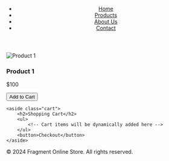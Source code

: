 <!DOCTYPE html>
<html lang="en">
<head>
<meta charset="UTF-8">
<meta name="viewport" content="width=device-width, initial-scale=1.0">
<title>Fragment Online Store</title>
<link rel="stylesheet" href="styles.css">
</head>
<body>
<header>
    <nav>
        <ul>
            <li><a href="#">Home</a></li>
            <li><a href="#">Products</a></li>
            <li><a href="#">About Us</a></li>
            <li><a href="#">Contact</a></li>
        </ul>
    </nav>
</header>

<main>
    <section class="product-list">
        <div class="product">
            <img src="product1.jpg" alt="Product 1">
            <h3>Product 1</h3>
            <p>$100</p>
            <button>Add to Cart</button>
        </div>
        <!-- More products here -->
    </section>

    <aside class="cart">
        <h2>Shopping Cart</h2>
        <ul>
            <!-- Cart items will be dynamically added here -->
        </ul>
        <button>Checkout</button>
    </aside>
</main>

<footer>
    <p>&copy; 2024 Fragment Online Store. All rights reserved.</p>
</footer>

<script src="script.js"></script>
</body>
</html>
